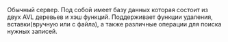 
Обычный сервер.
Под собой имеет базу данных которая состоит из двух AVL деревьев и хэш функций.
Поддерживает функции удаления, вставки(вручную или с файла), а также различные операции для поиска нужных записей.
